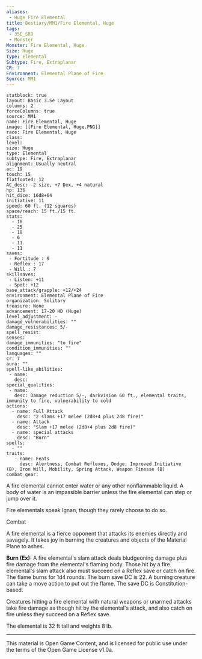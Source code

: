```yaml
---
aliases:
 - Huge Fire Elemental
title: Bestiary/MM1/Fire Elemental, Huge
tags: 
 - 35E_SRD
 - Monster
Monster: Fire Elemental, Huge
Size: Huge
Type: Elemental
Subtype: Fire, Extraplanar
CR: 7
Environnent: Elemental Plane of Fire
Source: MM1
---
```


```statblock
statblock: true
layout: Basic 3.5e Layout
columns: 2
forceColumns: true
source: MM1 
name: Fire Elemental, Huge
image: [[Fire Elemental, Huge.PNG]]
race: Fire Elemental, Huge
class: 
level: 
size: Huge
type: Elemental
subtype: Fire, Extraplanar
alignment: Usually neutral
ac: 19
touch: 15
flatfooted: 12
AC_desc: -2 size, +7 Dex, +4 natural
hp: 136
hit_dice: 16d8+64
initiative: 11
speed: 60 ft. (12 squares)
space/reach: 15 ft./15 ft.
stats:
  - 18
  - 25
  - 18
  - 6
  - 11
  - 11
saves:
 - Fortitude : 9
 - Reflex : 17
 - Will : 7
skillsaves:
 - Listen: +11
 - Spot: +12
base_attack/grapple: +12/+24
environment: Elemental Plane of Fire
organization: Solitary
treasure: None
advancement: 17-20 HD (Huge)
level_adjustment: -
damage_vulnerabilities: ""
damage_resistances: 5/-
spell_resist: 
senses: 
damage_immunities: "to fire"
condition_immunities: ""
languages: ""
cr: 7
aura: ""
spell-like_abilities:
 - name: 
   desc: 
special_qualities:
 - name:
   desc: Damage reduction 5/-, darkvision 60 ft., elemental traits, immunity to fire, vulnerability to cold
actions:
  - name: Full Attack
    desc: "2 slams +17 melee (2d8+4 plus 2d8 fire)"
  - name: Attack
    desc: "Slam +17 melee (2d8+4 plus 2d8 fire)"
  - name: special attacks
    desc: "Burn"
spells:
  - ""
traits:
   - name: Feats
     desc: Alertness, Combat Reflexes, Dodge, Improved Initiative  (B), Iron Will, Mobility, Spring Attack, Weapon Finesse (B)
combat_gear:  
```


A fire elemental cannot enter water or any other nonflammable liquid. A body of water is an impassible barrier unless the fire elemental can step or jump over it.

Fire elementals speak Ignan, though they rarely choose to do so.

Combat

A fire elemental is a fierce opponent that attacks its enemies directly and savagely. It takes joy in burning the creatures and objects of the Material Plane to ashes.


**Burn (Ex):** A fire elemental's slam attack deals bludgeoning damage plus fire damage from the elemental's flaming body. Those hit by a fire elemental's slam attack also must succeed on a Reflex save or catch on fire. The flame burns for 1d4 rounds. The burn save DC is 22. A burning creature can take a move action to put out the flame. The save DC is Constitution- based.

Creatures hitting a fire elemental with natural weapons or unarmed attacks take fire damage as though hit by the elemental's attack, and also catch on fire unless they succeed on a Reflex save.

The elemental is 32 ft tall and weights 8 lb.

---

This material is Open Game Content, and is licensed for public use under the terms of the Open Game License v1.0a.
